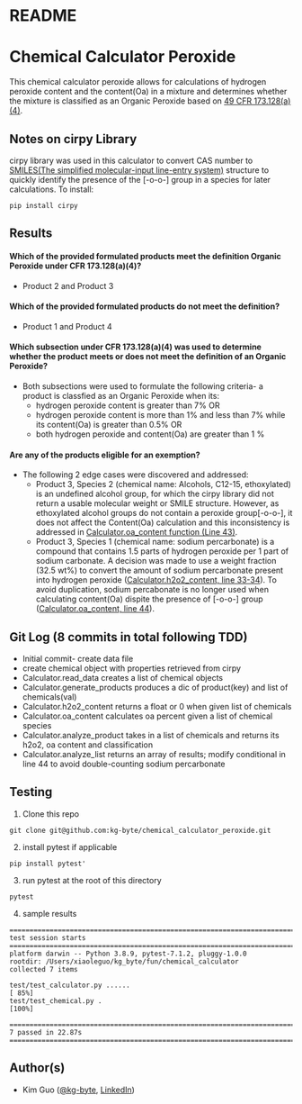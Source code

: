 # README
# Chemical Calculator Peroxide
  This chemical calculator peroxide allows for calculations of hydrogen peroxide content and the content(Oa) in a mixture and determines whether the mixture is classified as an Organic Peroxide based on [49 CFR 173.128(a)(4)](https://www.ecfr.gov/current/title-49/subtitle-B/chapter-I/subchapter-C/part-173/subpart-D/section-173.128).
  
## Notes on cirpy Library
  cirpy library was used in this calculator to convert CAS number to [SMILES(The simplified molecular-input line-entry system)](https://en.wikipedia.org/wiki/Simplified_molecular-input_line-entry_system) structure to quickly identify the presence of the [-o-o-] group in a species for later calculations. To install:
  ```
  pip install cirpy
  ```

## Results
  #### Which of the provided formulated products meet the definition Organic Peroxide under CFR 173.128(a)(4)?
   - Product 2 and Product 3 
  #### Which of the provided formulated products do not meet the definition?
   - Product 1 and Product 4
  #### Which subsection under CFR 173.128(a)(4) was used to determine whether the product meets or does not meet the definition of an Organic Peroxide?
   - Both subsections were used to formulate the following criteria- a product is classfied as an Organic Peroxide when its:
     -  hydrogen peroxide content is greater than 7% OR
     -  hydrogen peroxide content is more than 1% and less than 7% while its content(Oa) is greater than 0.5% OR
     -  both hydrogen peroxide and content(Oa) are greater than 1 %  
  #### Are any of the products eligible for an exemption?
   - The following 2 edge cases were discovered and addressed:
     - Product 3, Species 2 (chemical name: Alcohols, C12-15, ethoxylated) is an undefined alcohol group, for which the cirpy library did not return a usable molecular weight or SMILE structure. However, as ethoxylated alcohol groups do not contain a peroxide group[-o-o-], it does not affect the Content(Oa) calculation and this inconsistency is addressed in [Calculator.oa_content function (Line 43)](https://github.com/kg-byte/chemical_calculator_peroxide/blob/main/src/calculator.py).
      - Product 3, Species 1 (chemical name: sodium percarbonate) is a compound that contains 1.5 parts of hydrogen peroxide per 1 part of sodium carbonate. A decision was made to use a weight fraction (32.5 wt%) to convert the amount of sodium percarbonate present into hydrogen peroxide ([Calculator.h2o2_content, line 33-34](https://github.com/kg-byte/chemical_calculator_peroxide/blob/main/src/calculator.py)). To avoid duplication, sodium percabonate is no longer used when calculating content(Oa) dispite the presence of [-o-o-] group ([Calculator.oa_content, line 44](https://github.com/kg-byte/chemical_calculator_peroxide/blob/main/src/calculator.py)). 

## Git Log (8 commits in total following TDD)
  - Initial commit- create data file
  - create chemical object with properties retrieved from cirpy
  - Calculator.read_data creates a list of chemical objects
  - Calculator.generate_products produces a dic of product(key) and list of chemicals(val)
  - Calculator.h2o2_content returns a float or 0 when given list of chemicals
  - Calculator.oa_content calculates oa percent given a list of chemical species
  - Calculator.analyze_product takes in a list of chemicals and returns its h2o2, oa content and classification
  - Calculator.analyze_list returns an array of results; modify conditional in line 44 to avoid double-counting sodium percarbonate

## Testing
1. Clone this repo
```
git clone git@github.com:kg-byte/chemical_calculator_peroxide.git
```

2. install pytest if applicable
```
pip install pytest'
```
3. run pytest at the root of this directory
```
pytest
```
4. sample results
```
============================================================================== test session starts ==============================================================================
platform darwin -- Python 3.8.9, pytest-7.1.2, pluggy-1.0.0
rootdir: /Users/xiaoleguo/kg_byte/fun/chemical_calculator
collected 7 items                                                                                                                                                               

test/test_calculator.py ......                                                                                                                                            [ 85%]
test/test_chemical.py .                                                                                                                                                   [100%]

============================================================================== 7 passed in 22.87s ===============================================================================
```

## Author(s)
 - Kim Guo ([@kg-byte](https://github.com/kg-byte), [LinkedIn](https://www.linkedin.com/in/xiaole-guo-5331b4158/))
